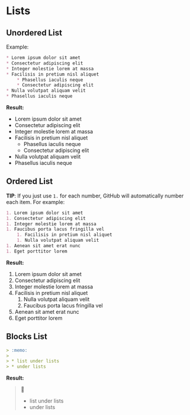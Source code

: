 # Lists

## Unordered List

Example:

``` markdown
* Lorem ipsum dolor sit amet
* Consectetur adipiscing elit
* Integer molestie lorem at massa
* Facilisis in pretium nisl aliquet
    * Phasellus iaculis neque
    * Consectetur adipiscing elit
* Nulla volutpat aliquam velit
* Phasellus iaculis neque
```

__Result:__

* Lorem ipsum dolor sit amet
* Consectetur adipiscing elit
* Integer molestie lorem at massa
* Facilisis in pretium nisl aliquet
    * Phasellus iaculis neque
    * Consectetur adipiscing elit
* Nulla volutpat aliquam velit
* Phasellus iaculis neque

## Ordered List

__TIP__: If you just use `1.` for each number, GitHub will automatically number each item. For example:

``` markdown
1. Lorem ipsum dolor sit amet
1. Consectetur adipiscing elit
1. Integer molestie lorem at massa
1. Faucibus porta lacus fringilla vel
    1. Facilisis in pretium nisl aliquet
    1. Nulla volutpat aliquam velit
1. Aenean sit amet erat nunc
1. Eget porttitor lorem
```

__Result:__

1. Lorem ipsum dolor sit amet
1. Consectetur adipiscing elit
1. Integer molestie lorem at massa
1. Facilisis in pretium nisl aliquet
    1. Nulla volutpat aliquam velit
    1. Faucibus porta lacus fringilla vel
1. Aenean sit amet erat nunc
1. Eget porttitor lorem

## Blocks List

```markdown
> :memo:
>
> * list under lists
> * under lists
```

__Result:__
> :memo:
>
> * list under lists
> * under lists
